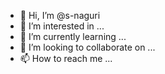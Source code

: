 - 👋 Hi, I’m @s-naguri
- 👀 I’m interested in ...
- 🌱 I’m currently learning ...
- 💞️ I’m looking to collaborate on ...
- 📫 How to reach me ...

<!---
s-naguri/s-naguri is a ✨ special ✨ repository because its `README.md` (this file) appears on your GitHub profile.
You can click the Preview link to take a look at your changes.
--->
